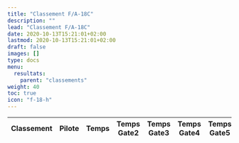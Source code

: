 ```yaml
---
title: "Classement F/A-18C"
description: ""
lead: "Classement F/A-18C"
date: 2020-10-13T15:21:01+02:00
lastmod: 2020-10-13T15:21:01+02:00
draft: false
images: []
type: docs
menu:
  resultats:
    parent: "classements"
weight: 40
toc: true
icon: "f-18-h"
---
```


<!-- Flag icons -->
<link href="https://cdnjs.cloudflare.com/ajax/libs/flag-icon-css/6.6.6/css/flag-icons.min.css" rel="stylesheet">

<div class="table-responsive">
<table
  id="table"
  data-toggle="table"
  data-search="true"
  data-data-type="text"
  data-pagination="true"
  data-page-size="25"
  data-response-handler="responseHandler"
  data-url="/data/classement_FA_18C_hornet.json">
  <thead>
    <tr>
      <th data-field="Rang" data-sortable="true">Classement</th>
      <th data-field="Nom du joueur">Pilote</th>
      <th data-field="Temps" data-sortable="true">Temps</th>
      <th data-field="Temps intermédiaire1 (s)" data-sortable="true">Temps Gate2</th>
      <th data-field="Temps intermédiaire2 (s)" data-sortable="true">Temps Gate3</th>
      <th data-field="Temps intermédiaire3 (s)" data-sortable="true">Temps Gate4</th>
      <th data-field="Temps intermédiaire4 (s)" data-sortable="true">Temps Gate5</th>
      <th data-field="Temps intermédiaire5 (s)" data-sortable="true">Temps Gate6</th>
      <th data-field="Bonus temps (s)" data-sortable="true">Bonus temps</th>
    </tr>
  </thead>
</table>
</div>

<script>
  function responseHandler(res) {
    return JSON.parse(res)
  }
</script>
<link rel="stylesheet" href="https://unpkg.com/bootstrap-table@1.20.1/dist/bootstrap-table.min.css">
<script src="https://cdn.jsdelivr.net/npm/jquery/dist/jquery.min.js"></script>
<script src="https://unpkg.com/bootstrap-table@1.20.1/dist/bootstrap-table.min.js"></script>
